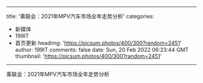 
---
title: '乘联会：2021年MPV汽车市场全年走势分析'
categories: 
 - 新媒体
 - 199IT
 - 首页更新
headimg: 'https://picsum.photos/400/300?random=2451'
author: 199IT
comments: false
date: Sun, 20 Feb 2022 06:23:44 GMT
thumbnail: 'https://picsum.photos/400/300?random=2451'
---

<div>   
乘联会：2021年MPV汽车市场全年走势分析  
</div>
            